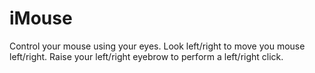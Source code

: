 # iMouse

Control your mouse using your eyes.
Look left/right to move you mouse left/right.
Raise your left/right eyebrow to perform a left/right click.
